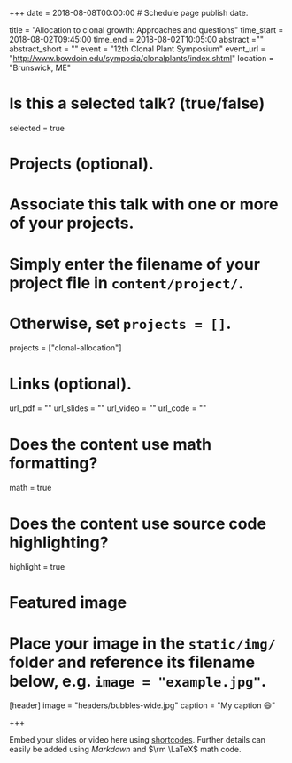 +++
date = 2018-08-08T00:00:00  # Schedule page publish date.

title = "Allocation to clonal growth: Approaches and questions"
time_start = 2018-08-02T09:45:00
time_end = 2018-08-02T10:05:00
abstract =""
abstract_short = ""
event = "12th Clonal Plant Symposium"
event_url = "http://www.bowdoin.edu/symposia/clonalplants/index.shtml"
location = "Brunswick, ME"
 
 # Is this a selected talk? (true/false)
 
selected = true

 # Projects (optional).
#   Associate this talk with one or more of your projects.
#   Simply enter the filename of your project file in `content/project/`.
#   Otherwise, set `projects = []`.
projects = ["clonal-allocation"]

# Links (optional).
url_pdf = ""
url_slides = ""
url_video = ""
url_code = ""

# Does the content use math formatting?
math = true

# Does the content use source code highlighting?
highlight = true

# Featured image
# Place your image in the `static/img/` folder and reference its filename below, e.g. `image = "example.jpg"`.
[header]
image = "headers/bubbles-wide.jpg"
caption = "My caption :smile:"

+++

Embed your slides or video here using [shortcodes](https://sourcethemes.com/academic/post/writing-markdown-latex/). Further details can easily be added using *Markdown* and $\rm \LaTeX$ math code.